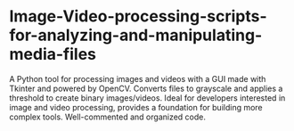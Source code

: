 # Image-Video-processing-scripts-for-analyzing-and-manipulating-media-files
A Python tool for processing images and videos with a GUI made with Tkinter and powered by OpenCV. Converts files to grayscale and applies a threshold to create binary images/videos. Ideal for developers interested in image and video processing, provides a foundation for building more complex tools. Well-commented and organized code.
